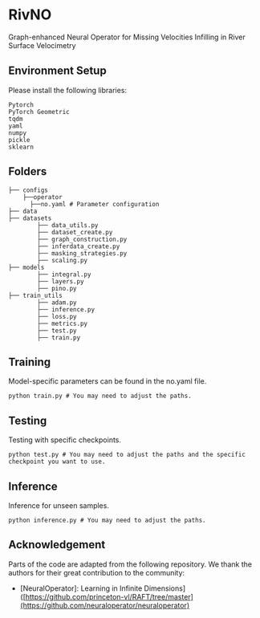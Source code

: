 # RivNO
Graph-enhanced Neural Operator for Missing Velocities Infilling in River Surface Velocimetry


## Environment Setup
Please install the following libraries:
```
Pytorch
PyTorch Geometric
tqdm
yaml
numpy
pickle
sklearn
```

## Folders
```Shell
├── configs
    ├──operator
      ├──no.yaml # Parameter configuration
├── data
├── datasets
        ├── data_utils.py
        ├── dataset_create.py
        ├── graph_construction.py
        ├── inferdata_create.py
        ├── masking_strategies.py
        ├── scaling.py
├── models
        ├── integral.py
        ├── layers.py
        ├── pino.py
├── train_utils
        ├── adam.py
        ├── inference.py
        ├── loss.py
        ├── metrics.py
        ├── test.py
        ├── train.py
```

## Training
Model-specific parameters can be found in the no.yaml file.
```
python train.py # You may need to adjust the paths.
```
## Testing
Testing with specific checkpoints.
```
python test.py # You may need to adjust the paths and the specific checkpoint you want to use.
```

## Inference
Inference for unseen samples.
```
python inference.py # You may need to adjust the paths.
```



## Acknowledgement
Parts of the code are adapted from the following repository. We thank the authors for their great contribution to the community:
- [NeuralOperator]: Learning in Infinite Dimensions]([https://github.com/princeton-vl/RAFT/tree/master](https://github.com/neuraloperator/neuraloperator)
